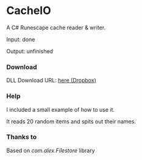 # CacheIO
A C# Runescape cache reader & writer.

Input: done

Output: unfinished


### Download

DLL Download URL: [here (Dropbox)](https://dl.dropboxusercontent.com/u/38631960/CacheIO/CacheIO.dll)

### Help

I included a small example of how to use it.

It reads 20 random items and spits out their names.

### Thanks to

Based on <i>com.alex.Filestore</i> library